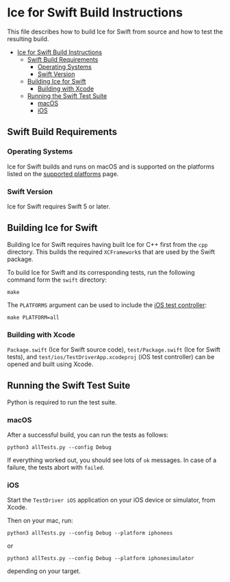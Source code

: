 # Ice for Swift Build Instructions

This file describes how to build Ice for Swift from source and how to test the
resulting build.

- [Ice for Swift Build Instructions](#ice-for-swift-build-instructions)
  - [Swift Build Requirements](#swift-build-requirements)
    - [Operating Systems](#operating-systems)
    - [Swift Version](#swift-version)
  - [Building Ice for Swift](#building-ice-for-swift)
    - [Building with Xcode](#building-with-xcode)
  - [Running the Swift Test Suite](#running-the-swift-test-suite)
    - [macOS](#macos)
    - [iOS](#ios)

## Swift Build Requirements

### Operating Systems

Ice for Swift builds and runs on macOS and is supported on the platforms listed
on the [supported platforms] page.

### Swift Version

Ice for Swift requires Swift 5 or later.

## Building Ice for Swift

Building Ice for Swift requires having built Ice for C++ first from the `cpp` directory. This builds the required
`XCFramework`s that are used by the Swift package.

To build Ice for Swift and its corresponding tests, run the following command form the `swift` directory:

```shell
make
```

The `PLATFORMS` argument can be used to include the [iOS test controller]:

```shell
make PLATFORM=all
```

### Building with Xcode

`Package.swift` (Ice for Swift source code), `test/Package.swift` (Ice for Swift tests), and `test/ios/TestDriverApp.xcodeproj` (iOS test controller) can be opened and built using Xcode.

## Running the Swift Test Suite

Python is required to run the test suite.

### macOS

After a successful build, you can run the tests as follows:

```shell
python3 allTests.py --config Debug
```

If everything worked out, you should see lots of `ok` messages. In case of a
failure, the tests abort with `failed`.

### iOS

Start the `TestDriver iOS` application on your iOS device or simulator, from
Xcode.

Then on your mac, run:

```shell
python3 allTests.py --config Debug --platform iphoneos
```

or

```shell
python3 allTests.py --config Debug --platform iphonesimulator
```

depending on your target.

[supported platforms]: https://doc.zeroc.com/ice/3.7/release-notes/supported-platforms-for-ice-3-7-10
[iOS test controller]: ./test/ios/TestDriverApp.xcodeproj
